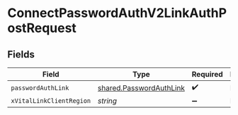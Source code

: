 # ConnectPasswordAuthV2LinkAuthPostRequest


## Fields

| Field                                                              | Type                                                               | Required                                                           | Description                                                        |
| ------------------------------------------------------------------ | ------------------------------------------------------------------ | ------------------------------------------------------------------ | ------------------------------------------------------------------ |
| `passwordAuthLink`                                                 | [shared.PasswordAuthLink](../../models/shared/passwordauthlink.md) | :heavy_check_mark:                                                 | N/A                                                                |
| `xVitalLinkClientRegion`                                           | *string*                                                           | :heavy_minus_sign:                                                 | N/A                                                                |